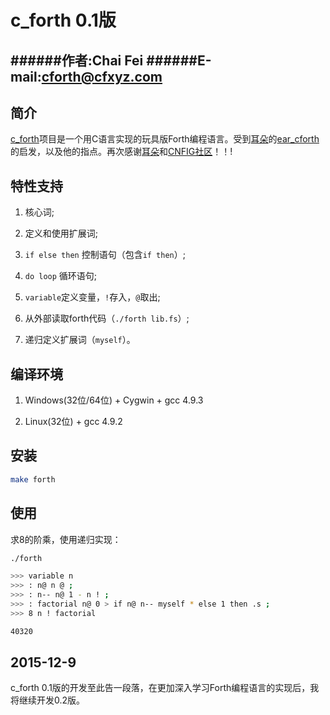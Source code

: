 c_forth 0.1版
====================

######作者:Chai Fei
######E-mail:cforth@cfxyz.com
--------------------

## 简介

[c_forth](https://github.com/cforth/c_forth)项目是一个用C语言实现的玩具版Forth编程语言。受到[耳朵](https://github.com/earforth)的[ear_cforth](https://github.com/earforth/ear-cforth)的启发，以及他的指点。再次感谢[耳朵](https://github.com/earforth)和[CNFIG社区](https://github.com/CNFIG)！！!

## 特性支持

1. 核心词;

2. 定义和使用扩展词;

3. `if else then` 控制语句（包含`if then`）;

4. `do loop` 循环语句;

5. `variable`定义变量，`!`存入，`@`取出;

6. 从外部读取forth代码（`./forth lib.fs`）;

7. 递归定义扩展词（`myself`）。

## 编译环境

1. Windows(32位/64位) + Cygwin + gcc 4.9.3

2. Linux(32位) + gcc 4.9.2

## 安装

```bash
make forth
```

## 使用

求8的阶乘，使用递归实现：

```bash
./forth

>>> variable n
>>> : n@ n @ ;
>>> : n-- n@ 1 - n ! ;
>>> : factorial n@ 0 > if n@ n-- myself * else 1 then .s ; 
>>> 8 n ! factorial

40320
```

## 2015-12-9

c_forth 0.1版的开发至此告一段落，在更加深入学习Forth编程语言的实现后，我将继续开发0.2版。
